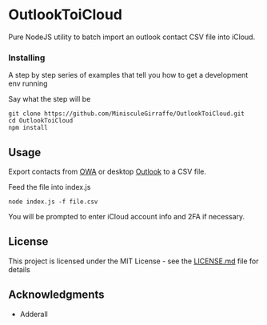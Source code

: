 # OutlookToiCloud

Pure NodeJS utility to batch import an outlook contact CSV file into iCloud. 


### Installing

A step by step series of examples that tell you how to get a development env running

Say what the step will be

```
git clone https://github.com/MinisculeGirraffe/OutlookToiCloud.git
cd OutlookToiCloud
npm install
```

## Usage
Export contacts from [OWA](https://support.microsoft.com/en-us/office/export-contacts-from-outlook-com-to-a-csv-file-578cca22-3550-4c73-b3f0-9978cfeac83f)  or desktop [Outlook](https://support.microsoft.com/en-us/office/export-contacts-from-outlook-10f09abd-643c-4495-bb80-543714eca73f) to a CSV file.


Feed the file into index.js

```
node index.js -f file.csv
```

You will be prompted to enter iCloud account info and 2FA if necessary. 

## License

This project is licensed under the MIT License - see the [LICENSE.md](LICENSE.md) file for details

## Acknowledgments

* Adderall


